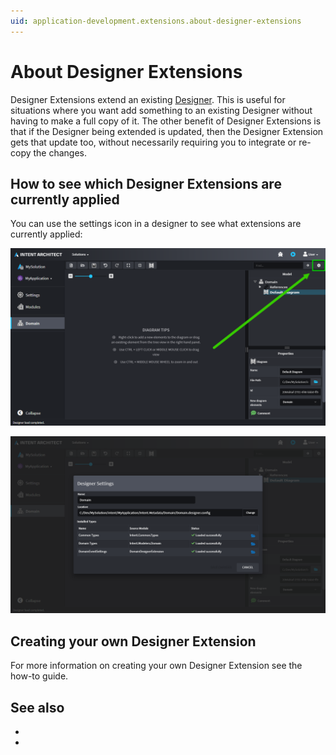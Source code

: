```yaml
---
uid: application-development.extensions.about-designer-extensions
---
```

# About Designer Extensions

Designer Extensions extend an existing [Designer](xref:application-development.modelling.about-designers). This is useful for situations where you want add something to an existing Designer without having to make a full copy of it. The other benefit of Designer Extensions is that if the Designer being extended is updated, then the Designer Extension gets that update too, without necessarily requiring you to integrate or re-copy the changes.

## How to see which Designer Extensions are currently applied

You can use the settings icon in a designer to see what extensions are currently applied:

![Designer Settings Icon](images/designer-settings-icon.png)

![Designer Settings Dialogue](images/designer-settings-dialogue.png)

## Creating your own Designer Extension

For more information on creating your own Designer Extension see the [](xref:module-building.designer-extensions.how-to-create-a-designer-extension) how-to guide.

## See also

- [](xref:application-development.modelling.about-designers)
- [](xref:module-building.designer-extensions.how-to-create-a-designer-extension)
